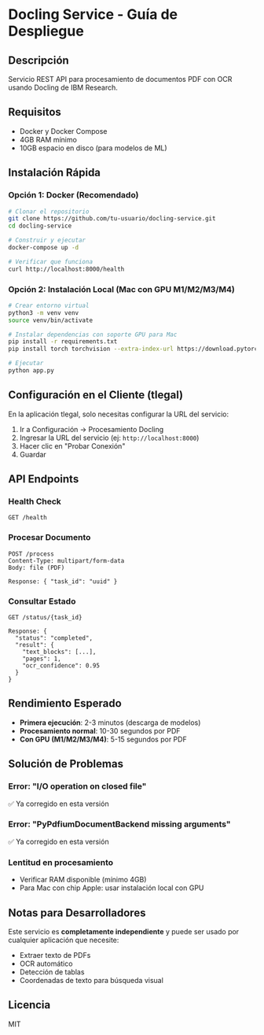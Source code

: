 # Docling Service - Guía de Despliegue

## Descripción
Servicio REST API para procesamiento de documentos PDF con OCR usando Docling de IBM Research.

## Requisitos
- Docker y Docker Compose
- 4GB RAM mínimo
- 10GB espacio en disco (para modelos de ML)

## Instalación Rápida

### Opción 1: Docker (Recomendado)
```bash
# Clonar el repositorio
git clone https://github.com/tu-usuario/docling-service.git
cd docling-service

# Construir y ejecutar
docker-compose up -d

# Verificar que funciona
curl http://localhost:8000/health
```

### Opción 2: Instalación Local (Mac con GPU M1/M2/M3/M4)
```bash
# Crear entorno virtual
python3 -m venv venv
source venv/bin/activate

# Instalar dependencias con soporte GPU para Mac
pip install -r requirements.txt
pip install torch torchvision --extra-index-url https://download.pytorch.org/whl/cpu

# Ejecutar
python app.py
```

## Configuración en el Cliente (tlegal)

En la aplicación tlegal, solo necesitas configurar la URL del servicio:

1. Ir a Configuración → Procesamiento Docling
2. Ingresar la URL del servicio (ej: `http://localhost:8000`)
3. Hacer clic en "Probar Conexión"
4. Guardar

## API Endpoints

### Health Check
```
GET /health
```

### Procesar Documento
```
POST /process
Content-Type: multipart/form-data
Body: file (PDF)

Response: { "task_id": "uuid" }
```

### Consultar Estado
```
GET /status/{task_id}

Response: {
  "status": "completed",
  "result": {
    "text_blocks": [...],
    "pages": 1,
    "ocr_confidence": 0.95
  }
}
```

## Rendimiento Esperado

- **Primera ejecución**: 2-3 minutos (descarga de modelos)
- **Procesamiento normal**: 10-30 segundos por PDF
- **Con GPU (M1/M2/M3/M4)**: 5-15 segundos por PDF

## Solución de Problemas

### Error: "I/O operation on closed file"
✅ Ya corregido en esta versión

### Error: "PyPdfiumDocumentBackend missing arguments"
✅ Ya corregido en esta versión

### Lentitud en procesamiento
- Verificar RAM disponible (mínimo 4GB)
- Para Mac con chip Apple: usar instalación local con GPU

## Notas para Desarrolladores

Este servicio es **completamente independiente** y puede ser usado por cualquier aplicación que necesite:
- Extraer texto de PDFs
- OCR automático
- Detección de tablas
- Coordenadas de texto para búsqueda visual

## Licencia
MIT